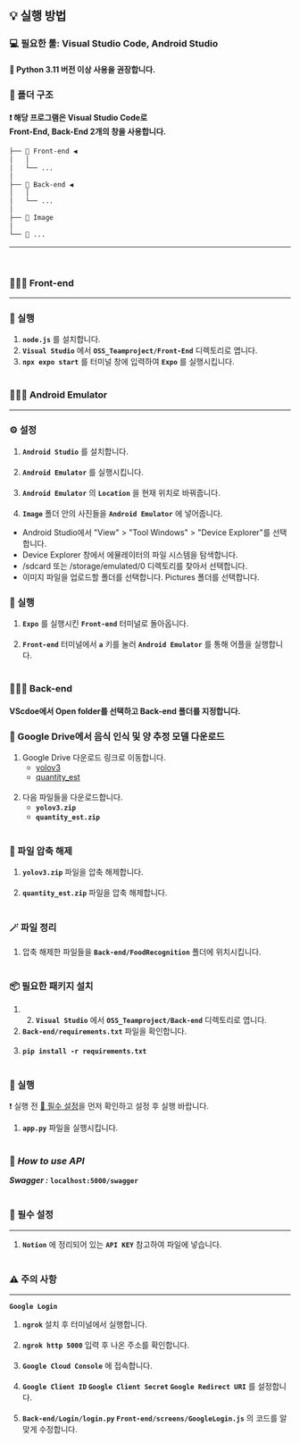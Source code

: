 ## 💡 실행 방법

### 💻 필요한 툴: Visual Studio Code, Android Studio

#### 🐍 Python 3.11 버전 이상 사용을 권장합니다.

### 📁 폴더 구조
#### ❗ 해당 프로그램은 Visual Studio Code로 <br> Front-End, Back-End 2개의 창을 사용합니다.

```bash
├── 📁 Front-end ◀
│   │
│   └── ...
│
├── 📁 Back-end ◀
│   │
│   └── ...
│   
├── 📁 Image
│   
└── 📁 ...
```
***
<br>

### 🧑🏼‍🍳 Front-end
* * *

### 🚀 실행
1. **`node.js`** 를 설치합니다.
2. **`Visual Studio`** 에서 **`OSS_Teamproject/Front-End`** 디렉토리로 엽니다.
3. **`npx expo start`** 를 터미널 창에 입력하여 **`Expo`** 를 실행시킵니다.
<br><br>

### 🧑🏼‍🍳 Android Emulator
* * *

### ⚙ 설정
1. **`Android Studio`** 를 설치합니다. <br><br>
2. **`Android Emulator`** 를 실행시킵니다. <br><br>
3. **`Android Emulator`** 의 **`Location`** 을 현재 위치로 바꿔줍니다. <br><br>
4. **`Image`** 폴더 안의 사진들을 **`Android Emulator`** 에 넣어줍니다.<br>
 - Android Studio에서 "View" > "Tool Windows" > "Device Explorer"를 선택합니다.<br>
 - Device Explorer 창에서 에뮬레이터의 파일 시스템을 탐색합니다.<br>
 - /sdcard 또는 /storage/emulated/0 디렉토리를 찾아서 선택합니다.<br>
 - 이미지 파일을 업로드할 폴더를 선택합니다. Pictures 폴더를 선택합니다.<br>

### 🚀 실행
1. **`Expo`** 를 실행시킨 **`Front-end`** 터미널로 돌아옵니다. <br><br>
2. **`Front-end`** 터미널에서 **`a`** 키를 눌러 **`Android Emulator`** 를 통해 어플을 실행합니다.
<br><br>

### 🧑🏼‍🍳 Back-end
#### VScdoe에서 Open folder를 선택하고 Back-end 폴더를 지정합니다.

### 🔗 Google Drive에서 음식 인식 및 양 추정 모델 다운로드
1. Google Drive 다운로드 링크로 이동합니다.  
   - [yolov3](https://drive.google.com/file/d/1DRJElnJSbhlmeyZ85NXpsqBcewgnrbcF/view?usp=sharing)
   - [quantity_est](https://drive.google.com/file/d/1QKwV2J-6kdMC6_h0L9kkJ0ueRWYmVMCi/view?usp=drive_link) <br><br>
2. 다음 파일들을 다운로드합니다.
   - **`yolov3.zip`**
   - **`quantity_est.zip`** <br><br>

### 🚦 파일 압축 해제
1. **`yolov3.zip`** 파일을 압축 해제합니다. <br><br>
2. **`quantity_est.zip`** 파일을 압축 해제합니다. <br><br>

### 🪄 파일 정리
1. 압축 해제한 파일들을 **`Back-end/FoodRecognition`** 폴더에 위치시킵니다. <br><br>

### 📦 필요한 패키지 설치
1. 2. **`Visual Studio`** 에서 **`OSS_Teamproject/Back-end`** 디렉토리로 엽니다.
2. **`Back-end/requirements.txt`** 파일을 확인합니다. <br><br>
2. **`pip install -r requirements.txt`** <br><br>

### 🚀 실행
❗ 실행 전  [🔑 필수 설정](#-필수-설정)을 먼저 확인하고 설정 후 실행 바랍니다.<br>
1. **`app.py`** 파일을 실행시킵니다. <br><br>

### 🌈 _How to use API_
_**Swagger :**_ **`localhost:5000/swagger`**
<br><br>

### 🔑 필수 설정
* * *

1. **`Notion`** 에 정리되어 있는  **`API KEY`** 참고하여 파일에 넣습니다.
<br><br>

### ⚠ 주의 사항
* * *

**`Google Login`**
1. **`ngrok`** 설치 후 터미널에서 실행합니다. <br><br>
2. **`ngrok http 5000`** 입력 후 나온 주소를 확인합니다.<br><br>
3. **`Google Cloud Console`** 에 접속합니다. <br><br> 
4. **`Google Client ID` `Google Client Secret` `Google Redirect URI`** 를 설정합니다. <br><br>
5. **`Back-end/Login/login.py` `Front-end/screens/GoogleLogin.js`** 의 코드를 알맞게 수정합니다. <br><br>
